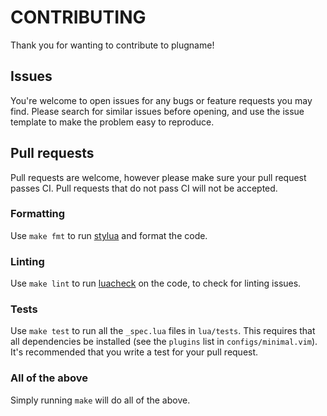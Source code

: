 # CONTRIBUTING

Thank you for wanting to contribute to plugname!

## Issues

You're welcome to open issues for any bugs or feature requests you may find. Please search for similar issues before opening, and use the issue template to make the problem easy to reproduce.

## Pull requests

Pull requests are welcome, however please make sure your pull request passes CI. Pull requests that do not pass CI will not be accepted.

### Formatting

Use `make fmt` to run [stylua](https://github.com/johnnymorganz/stylua) and format the code.

### Linting

Use `make lint` to run [luacheck]() on the code, to check for linting issues.

### Tests

Use `make test` to run all the `_spec.lua` files in `lua/tests`. This requires that all dependencies be installed (see the `plugins` list in `configs/minimal.vim`). It's recommended that you write a test for your pull request.

### All of the above

Simply running `make` will do all of the above.
